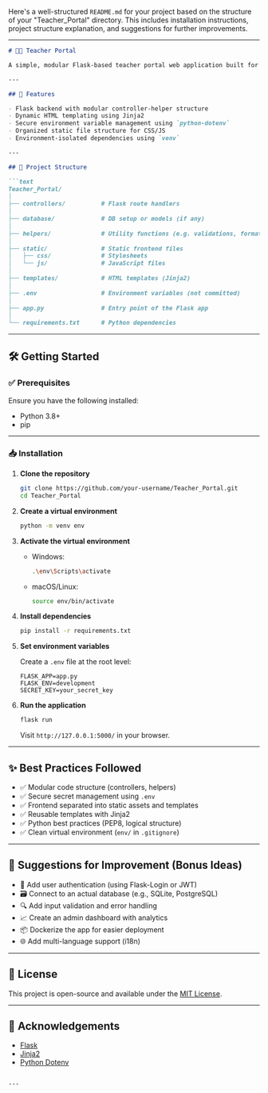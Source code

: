 Here's a well-structured `README.md` for your project based on the structure of your "Teacher\_Portal" directory. This includes installation instructions, project structure explanation, and suggestions for further improvements.

---

````markdown
# 🧑‍🏫 Teacher Portal

A simple, modular Flask-based teacher portal web application built for managing and displaying data through a clean frontend and secure backend.

---

## 🚀 Features

- Flask backend with modular controller-helper structure
- Dynamic HTML templating using Jinja2
- Secure environment variable management using `python-dotenv`
- Organized static file structure for CSS/JS
- Environment-isolated dependencies using `venv`

---

## 📁 Project Structure

```text
Teacher_Portal/
│
├── controllers/          # Flask route handlers
│
├── database/             # DB setup or models (if any)
│
├── helpers/              # Utility functions (e.g. validations, formatting)
│
├── static/               # Static frontend files
│   ├── css/              # Stylesheets
│   └── js/               # JavaScript files
│
├── templates/            # HTML templates (Jinja2)
│
├── .env                  # Environment variables (not committed)
│
├── app.py                # Entry point of the Flask app
│
└── requirements.txt      # Python dependencies
````

---

## 🛠️ Getting Started

### ✅ Prerequisites

Ensure you have the following installed:

* Python 3.8+
* pip

---

### 📥 Installation

1. **Clone the repository**

   ```bash
   git clone https://github.com/your-username/Teacher_Portal.git
   cd Teacher_Portal
   ```

2. **Create a virtual environment**

   ```bash
   python -m venv env
   ```

3. **Activate the virtual environment**

   * Windows:

     ```bash
     .\env\Scripts\activate
     ```
   * macOS/Linux:

     ```bash
     source env/bin/activate
     ```

4. **Install dependencies**

   ```bash
   pip install -r requirements.txt
   ```

5. **Set environment variables**

   Create a `.env` file at the root level:

   ```env
   FLASK_APP=app.py
   FLASK_ENV=development
   SECRET_KEY=your_secret_key
   ```

6. **Run the application**

   ```bash
   flask run
   ```

   Visit `http://127.0.0.1:5000/` in your browser.

---

## ✨ Best Practices Followed

* ✅ Modular code structure (controllers, helpers)
* ✅ Secure secret management using `.env`
* ✅ Frontend separated into static assets and templates
* ✅ Reusable templates with Jinja2
* ✅ Python best practices (PEP8, logical structure)
* ✅ Clean virtual environment (`env/` in `.gitignore`)

---

## 🧠 Suggestions for Improvement (Bonus Ideas)

* 🔐 Add user authentication (using Flask-Login or JWT)
* 🗃️ Connect to an actual database (e.g., SQLite, PostgreSQL)
* 🔍 Add input validation and error handling
* 📈 Create an admin dashboard with analytics
* 📦 Dockerize the app for easier deployment
* 🌐 Add multi-language support (i18n)

---

## 🧾 License

This project is open-source and available under the [MIT License](LICENSE).

---

## 🙌 Acknowledgements

* [Flask](https://flask.palletsprojects.com/)
* [Jinja2](https://jinja.palletsprojects.com/)
* [Python Dotenv](https://pypi.org/project/python-dotenv/)

```

---




